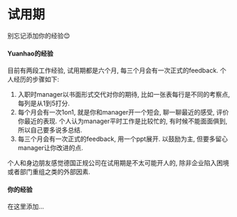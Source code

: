# 试用期

别忘记添加你的经验😊

#### Yuanhao的经验

目前有两段工作经验, 试用期都是六个月, 每三个月会有一次正式的feedback. 个人经历的步骤如下:

1. 入职时manager以书面形式交代对你的期待, 比如一张表每行是不同的考察点, 每列是从1到5打分.&#x20;
2. 每个月会有一次1on1, 就是你和manager开一个短会, 聊一聊最近的感受, 评价你最近的表现. 个人认为manager平时工作是比较忙的, 有时候不能面面俱到, 所以自己要多说多总结.
3. 每三个月会有一次正式的feedback, 用一个ppt展开. 以鼓励为主, 但要多留心manager让你改进的点.

个人和身边朋友感觉德国正规公司在试用期是不太可能开人的, 除非企业陷入困境或者部门重组之类的外部因素.

#### 你的经验

在这里添加...

